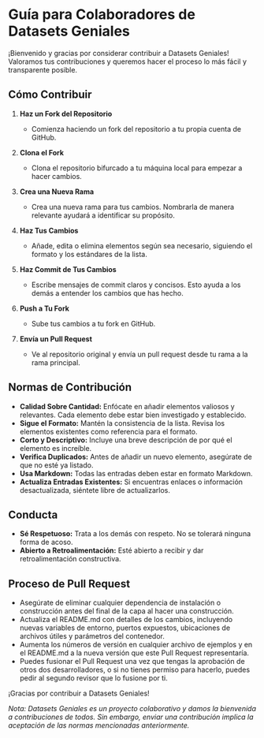 # Guía para Colaboradores de Datasets Geniales

¡Bienvenido y gracias por considerar contribuir a Datasets Geniales! Valoramos tus contribuciones y queremos hacer el proceso lo más fácil y transparente posible.

## Cómo Contribuir

1. **Haz un Fork del Repositorio**
   - Comienza haciendo un fork del repositorio a tu propia cuenta de GitHub.

2. **Clona el Fork**
   - Clona el repositorio bifurcado a tu máquina local para empezar a hacer cambios.

3. **Crea una Nueva Rama**
   - Crea una nueva rama para tus cambios. Nombrarla de manera relevante ayudará a identificar su propósito.

4. **Haz Tus Cambios**
   - Añade, edita o elimina elementos según sea necesario, siguiendo el formato y los estándares de la lista.

5. **Haz Commit de Tus Cambios**
   - Escribe mensajes de commit claros y concisos. Esto ayuda a los demás a entender los cambios que has hecho.

6. **Push a Tu Fork**
   - Sube tus cambios a tu fork en GitHub.

7. **Envía un Pull Request**
   - Ve al repositorio original y envía un pull request desde tu rama a la rama principal.

## Normas de Contribución

- **Calidad Sobre Cantidad:** Enfócate en añadir elementos valiosos y relevantes. Cada elemento debe estar bien investigado y establecido.
- **Sigue el Formato:** Mantén la consistencia de la lista. Revisa los elementos existentes como referencia para el formato.
- **Corto y Descriptivo:** Incluye una breve descripción de por qué el elemento es increíble.
- **Verifica Duplicados:** Antes de añadir un nuevo elemento, asegúrate de que no esté ya listado.
- **Usa Markdown:** Todas las entradas deben estar en formato Markdown.
- **Actualiza Entradas Existentes:** Si encuentras enlaces o información desactualizada, siéntete libre de actualizarlos.

## Conducta

- **Sé Respetuoso:** Trata a los demás con respeto. No se tolerará ninguna forma de acoso.
- **Abierto a Retroalimentación:** Esté abierto a recibir y dar retroalimentación constructiva.

## Proceso de Pull Request

- Asegúrate de eliminar cualquier dependencia de instalación o construcción antes del final de la capa al hacer una construcción.
- Actualiza el README.md con detalles de los cambios, incluyendo nuevas variables de entorno, puertos expuestos, ubicaciones de archivos útiles y parámetros del contenedor.
- Aumenta los números de versión en cualquier archivo de ejemplos y en el README.md a la nueva versión que este Pull Request representaría.
- Puedes fusionar el Pull Request una vez que tengas la aprobación de otros dos desarrolladores, o si no tienes permiso para hacerlo, puedes pedir al segundo revisor que lo fusione por ti.

¡Gracias por contribuir a Datasets Geniales!

*Nota: Datasets Geniales es un proyecto colaborativo y damos la bienvenida a contribuciones de todos. Sin embargo, enviar una contribución implica la aceptación de las normas mencionadas anteriormente.*
